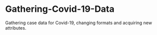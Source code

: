 # Gathering-Covid-19-Data
Gathering case data for Covid-19, changing formats and acquiring new attributes.
